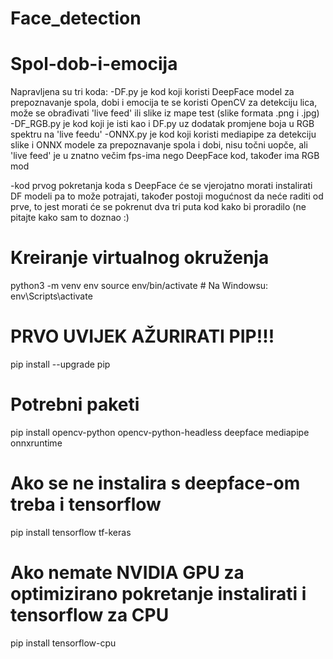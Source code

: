 # Face_detection
# Spol-dob-i-emocija
Napravljena su tri koda: 
-DF.py je kod koji koristi DeepFace model za prepoznavanje spola, dobi i emocija te se koristi OpenCV za detekciju lica, može se obrađivati 'live feed' ili slike iz mape test (slike       formata .png i .jpg)
-DF_RGB.py je kod koji je isti kao i DF.py uz dodatak promjene boja u RGB spektru na 'live feedu'
-ONNX.py je kod koji koristi mediapipe za detekciju slike i ONNX modele za prepoznavanje spola i dobi, nisu točni uopče, ali 'live feed' je u znatno večim fps-ima nego DeepFace kod, također ima RGB mod

-kod prvog pokretanja koda s DeepFace će se vjerojatno morati instalirati DF modeli pa to može potrajati, također postoji mogućnost da neće raditi od prve, to jest morati će se pokrenut dva tri puta kod kako bi proradilo (ne pitajte kako sam to doznao :)

# Kreiranje virtualnog okruženja
python3 -m venv env
source env/bin/activate  # Na Windowsu: env\Scripts\activate

# PRVO UVIJEK AŽURIRATI PIP!!!
pip install --upgrade pip

# Potrebni paketi
pip install opencv-python opencv-python-headless deepface mediapipe onnxruntime

# Ako se ne instalira s deepface-om treba i tensorflow
pip install tensorflow tf-keras

# Ako nemate NVIDIA GPU za optimizirano pokretanje instalirati i tensorflow za CPU
pip install tensorflow-cpu
